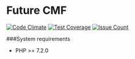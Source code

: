 # Future CMF

[![Code Climate](https://codeclimate.com/github/s1lver/future/badges/gpa.svg)](https://codeclimate.com/github/s1lver/future)
[![Test Coverage](https://codeclimate.com/github/s1lver/future/badges/coverage.svg)](https://codeclimate.com/github/s1lver/future/coverage)
[![Issue Count](https://codeclimate.com/github/s1lver/future/badges/issue_count.svg)](https://codeclimate.com/github/s1lver/future)

###System requirements

- PHP >= 7.2.0